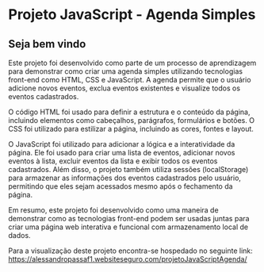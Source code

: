 # Projeto JavaScript - Agenda Simples

## Seja bem vindo

Este projeto foi desenvolvido como parte de um processo de aprendizagem para demonstrar como criar uma agenda simples utilizando tecnologias front-end como HTML, CSS e JavaScript. A agenda permite que o usuário adicione novos eventos, exclua eventos existentes e visualize todos os eventos cadastrados.

O código HTML foi usado para definir a estrutura e o conteúdo da página, incluindo elementos como cabeçalhos, parágrafos, formulários e botões. O CSS foi utilizado para estilizar a página, incluindo as cores, fontes e layout.

O JavaScript foi utilizado para adicionar a lógica e a interatividade da página. Ele foi usado para criar uma lista de eventos, adicionar novos eventos à lista, excluir eventos da lista e exibir todos os eventos cadastrados. Além disso, o projeto também utiliza sessões (localStorage) para armazenar as informações dos eventos cadastrados pelo usuário, permitindo que eles sejam acessados mesmo após o fechamento da página.

Em resumo, este projeto foi desenvolvido como uma maneira de demonstrar como as tecnologias front-end podem ser usadas juntas para criar uma página web interativa e funcional com armazenamento local de dados.

Para a visualização deste projeto encontra-se hospedado no seguinte link: https://alessandropassaf1.websiteseguro.com/projetoJavaScriptAgenda/
